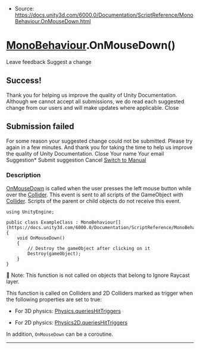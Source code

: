 * Source: https://docs.unity3d.com/6000.0/Documentation/ScriptReference/MonoBehaviour.OnMouseDown.html

#  [MonoBehaviour](https://docs.unity3d.com/6000.0/Documentation/ScriptReference/MonoBehaviour.html).OnMouseDown()
Leave feedback
Suggest a change
## Success!
Thank you for helping us improve the quality of Unity Documentation. Although we cannot accept all submissions, we do read each suggested change from our users and will make updates where applicable.
Close
## Submission failed
For some reason your suggested change could not be submitted. Please <a>try again</a> in a few minutes. And thank you for taking the time to help us improve the quality of Unity Documentation.
Close
Your name Your email Suggestion* Submit suggestion
Cancel
[Switch to Manual](https://docs.unity3d.com/6000.0/Documentation/Manual/class-MonoBehaviour.html "Go to MonoBehaviour Component in the Manual")
### Description
[OnMouseDown](https://docs.unity3d.com/6000.0/Documentation/ScriptReference/MonoBehaviour.OnMouseDown.html) is called when the user presses the left mouse button while over the [Collider](https://docs.unity3d.com/6000.0/Documentation/ScriptReference/Collider.html).
This event is sent to all scripts of the GameObject with [Collider](https://docs.unity3d.com/6000.0/Documentation/ScriptReference/Collider.html). Scripts of the parent or child objects do not receive this event.
```
using UnityEngine;  
  
public class ExampleClass : MonoBehaviour[](https://docs.unity3d.com/6000.0/Documentation/ScriptReference/MonoBehaviour.html)
{
    void OnMouseDown()
    {
        // Destroy the gameObject after clicking on it
        Destroy(gameObject);
    }
}

```

Note: This function is not called on objects that belong to Ignore Raycast layer.  
  
This function is called on Colliders and 2D Colliders marked as trigger when the following properties are set to true:   
  
- For 3D physics: [Physics.queriesHitTriggers](https://docs.unity3d.com/6000.0/Documentation/ScriptReference/Physics-queriesHitTriggers.html)  
  
- For 2D physics: [Physics2D.queriesHitTriggers](https://docs.unity3d.com/6000.0/Documentation/ScriptReference/Physics2D-queriesHitTriggers.html)   
  
In addition, `OnMouseDown` can be a coroutine.
* * *
